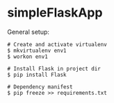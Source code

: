 # simpleFlaskApp

General setup:
```
# Create and activate virtualenv
$ mkvirtualenv env1
$ workon env1

# Install Flask in project dir
$ pip install Flask

# Dependency manifest
$ pip freeze >> requirements.txt
```
